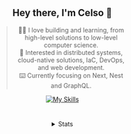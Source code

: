 <div align="center">

## Hey there, I'm Celso 🙂

<div style="max-width: 300px; ">

> 🧙‍♂️ I love building and learning, from high-level solutions to low-level computer science.<br>
> 🦉 Interested in distributed systems, cloud-native solutions, IaC, DevOps, and web development.<br>
> ⌨️ Currently focusing on Next, Nest and GraphQL.<br>

[![My Skills](https://skillicons.dev/icons?i=next,nest,graphql)](https://skillicons.dev)

</div>


#

<details align="center">
<summary>Stats</summary>

<cr/>

<p style="text-align: center;">
<!--START_SECTION:waka-->

```txt
From: 23 November 2023 - To: 23 December 2023

Markdown      40 hrs 44 mins  ███████▒░░░░░░░░░░░░░░░░░   29.56 %
TypeScript    34 hrs 33 mins  ██████▒░░░░░░░░░░░░░░░░░░   25.08 %
Go            14 hrs 26 mins  ██▓░░░░░░░░░░░░░░░░░░░░░░   10.48 %
YAML          9 hrs 32 mins   █▓░░░░░░░░░░░░░░░░░░░░░░░   06.92 %
Lua           7 hrs 57 mins   █▒░░░░░░░░░░░░░░░░░░░░░░░   05.78 %
```

<!--END_SECTION:waka-->
</p>
  
<div>

<img src="http://github-readme-stats.vercel.app/api/top-langs/?username=celsobenedetti&layout=compact&custom_title=Languages&include_all_commits=true&count_private=true&langs_count=6&theme=transparent&bg_color=00000000" height="180em"/>
<img src="https://streak-stats.demolab.com?user=celsobenedetti&theme=transparent" height="180rem"/>

</div>

#

<a href="https://wakatime.com/@8a52c0fd-ec78-403a-81d0-07c674c564b3" title="Time coded since Jan 17 2022">
<img src="https://wakatime.com/badge/user/8a52c0fd-ec78-403a-81d0-07c674c564b3.svg" alt="Wakatime 2022" title="Time coded since Jan 17 2022" />
</a>

</details>

</div>
